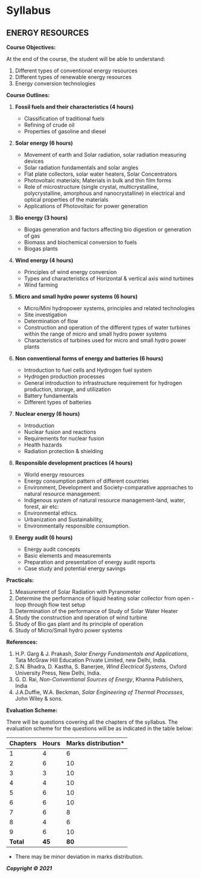 # Syllabus

## **ENERGY RESOURCES**

**Course Objectives:**

At the end of the course, the student will be able to understand:

1. Different types of conventional energy resources
2. Different types of renewable energy resources
3. Energy conversion technologies

**Course Outlines:**

1. **Fossil fuels and their characteristics (4 hours)**
    - Classification of traditional fuels
    - Refining of crude oil
    - Properties of gasoline and diesel

2. **Solar energy (6 hours)**
    - Movement of earth and Solar radiation, solar radiation measuring devices
    - Solar radiation fundamentals and solar angles
    - Flat plate collectors, solar water heaters, Solar Concentrators
    - Photovoltaic materials; Materials in bulk and thin film forms
    - Role of microstructure (single crystal, multicrystalline, polycrystalline, amorphous and nanocrystalline) in electrical and optical properties of the materials
    - Applications of Photovoltaic for power generation

3. **Bio energy (3 hours)**
    - Biogas generation and factors affecting bio digestion or generation of gas
    - Biomass and biochemical conversion to fuels
    - Biogas plants

4. **Wind energy (4 hours)**
    - Principles of wind energy conversion
    - Types and characteristics of Horizontal & vertical axis wind turbines
    - Wind farming

5. **Micro and small hydro power systems (6 hours)**
    - Micro/Mini hydropower systems, principles and related technologies
    - Site investigation
    - Determination of flow
    - Construction and operation of the different types of water turbines within the range of micro and small hydro power systems
    - Characteristics of turbines used for micro and small hydro power plants

6. **Non conventional forms of energy and batteries (6 hours)**
    - Introduction to fuel cells and Hydrogen fuel system
    - Hydrogen production processes
    - General introduction to infrastructure requirement for hydrogen production, storage, and utilization
    - Battery fundamentals
    - Different types of batteries

7. **Nuclear energy (6 hours)**
    - Introduction
    - Nuclear fusion and reactions
    - Requirements for nuclear fusion
    - Health hazards
    - Radiation protection & shielding

8. **Responsible development practices (4 hours)**
    - World energy resources
    - Energy consumption pattern of different countries
    - Environment, Development and Society-comparative approaches to natural resource management:
    - Indigenous system of natural resource management-land, water, forest, air etc:
    - Environmental ethics. 
    - Urbanization and Sustainability, 
    - Environmentally responsible consumption. 

9. **Energy audit (6 hours)**
    - Energy audit concepts
    - Basic elements and measurements
    - Preparation and presentation of energy audit reports
    - Case study and potential energy savings


**Practicals:**

1. Measurement of Solar Radiation with Pyranometer
2. Determine the performance of liquid heating solar collector from open -loop through flow test setup
3. Determination of the performance of Study of Solar Water Heater
4. Study the construction and operation of wind turbine
5. Study of Bio gas plant and its principle of operation
6. Study of Micro/Small hydro power systems

**References:**

1. H.P. Garg & J. Prakash, *Solar Energy Fundamentals and Applications*, Tata McGraw Hill Education Private Limited, new Delhi, India.
2. S.N. Bhadra, D. Kastha, S. Banerjee, *Wind Electrical Systems*, Oxford University Press, New Delhi, India.
3. G. D. Rai, *Non-Conventional Sources of Energy*, Khanna Publishers, India
4. J.A.Duffie, W.A. Beckman, *Solar Engineering of Thermal Processes*, John Wiley & sons.

**Evaluation Scheme:**

There will be questions covering all the chapters of the syllabus. The evaluation scheme for the questions will be as indicated in the table below:

| Chapters | Hours | Marks distribution* |
|---|---|---|
| 1 | 4 | 6 |
| 2 | 6 | 10 |
| 3 | 3 | 10 |
| 4 | 4 | 10 |
| 5 | 6 | 10 |
| 6 | 6 | 10 |
| 7 | 6 | 8 |
| 8 | 4 | 6 |
| 9 | 6 | 10 |
| **Total** | **45** | **80** |

* There may be minor deviation in marks distribution.

***Copyright © 2021*** 
